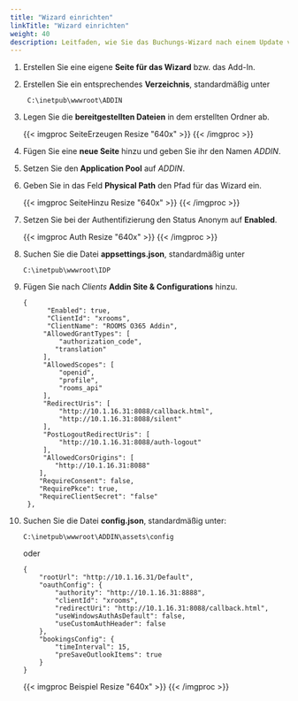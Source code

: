 ```yaml
---
title: "Wizard einrichten"
linkTitle: "Wizard einrichten"
weight: 40
description: Leitfaden, wie Sie das Buchungs-Wizard nach einem Update von ROOMS einrichten.
---
```

1. Erstellen Sie eine eigene **Seite für das Wizard** bzw. das Add-In.
2. Erstellen Sie ein entsprechendes **Verzeichnis**, standardmäßig unter
   
   ```
    C:\inetpub\wwwroot\ADDIN
    ```

3. Legen Sie die **bereitgestellten Dateien** in dem erstellten Ordner ab.

    {{< imgproc SeiteErzeugen Resize "640x" >}} {{< /imgproc >}}

4. Fügen Sie eine **neue Seite** hinzu und geben Sie ihr den Namen *ADDIN*.
5. Setzen Sie den **Application Pool** auf *ADDIN*.
6. Geben Sie in das Feld **Physical Path** den Pfad für das Wizard ein.

    {{< imgproc SeiteHinzu Resize "640x" >}} {{< /imgproc >}}

7. Setzen Sie bei der Authentifizierung den Status Anonym auf **Enabled**.

    {{< imgproc Auth Resize "640x" >}} {{< /imgproc >}}

8. Suchen Sie die Datei **appsettings.json**, standardmäßig unter
    
    ```
    C:\inetpub\wwwroot\IDP
    ```

9. Fügen Sie nach *Clients* **Addin Site & Configurations** hinzu.

    ```
    {
	      "Enabled": true,
	      "ClientId": "xrooms",
	      "ClientName": "ROOMS O365 Addin",
	     "AllowedGrantTypes": [
	         "authorization_code",
	        "translation"
	     ],
	     "AllowedScopes": [
	         "openid",
	         "profile",
	         "rooms_api"
	     ],
	     "RedirectUris": [
	         "http://10.1.16.31:8088/callback.html",
	         "http://10.1.16.31:8088/silent"
	     ],
	     "PostLogoutRedirectUris": [
	         "http://10.1.16.31:8088/auth-logout"
	     ],
	     "AllowedCorsOrigins": [
	        "http://10.1.16.31:8088"
	    ],
	    "RequireConsent": false,
	    "RequirePkce": true,
	    "RequireClientSecret": "false"
     },
     ```

10. Suchen Sie die Datei **config.json**, standardmäßig unter:
    
    ```
    C:\inetpub\wwwroot\ADDIN\assets\config
    ```

    oder

    ```
    {
		"rootUrl": "http://10.1.16.31/Default",
		"oauthConfig": {
			"authority": "http://10.1.16.31:8888",
			"clientId": "xrooms",
			"redirectUri": "http://10.1.16.31:8088/callback.html",
			"useWindowsAuthAsDefault": false,
			"useCustomAuthHeader": false
		},
		"bookingsConfig": {
			"timeInterval": 15,
			"preSaveOutlookItems": true
		}
    }
    ```

    {{< imgproc Beispiel Resize "640x" >}} {{< /imgproc >}}
